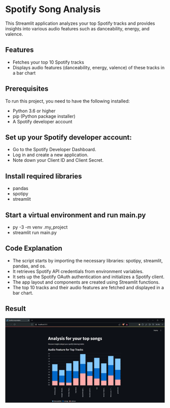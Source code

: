 # Spotify Song Analysis

This Streamlit application analyzes your top Spotify tracks and provides insights into various audio features such as danceability, energy, and valence.

## Features

- Fetches your top 10 Spotify tracks
- Displays audio features (danceability, energy, valence) of these tracks in a bar chart

## Prerequisites

To run this project, you need to have the following installed:

- Python 3.6 or higher
- pip (Python package installer)
- A Spotify developer account

## Set up your Spotify developer account:

- Go to the Spotify Developer Dashboard.
- Log in and create a new application.
- Note down your Client ID and Client Secret.

## Install required libraries
- pandas
- spotipy
- streamlit
## Start a virtual environment and run main.py
- py -3 -m venv .my_project
- streamlit run main.py
## Code Explanation
- The script starts by importing the necessary libraries: spotipy, streamlit, pandas, and os.
- It retrieves Spotify API credentials from environment variables.
- It sets up the Spotify OAuth authentication and initializes a Spotify client.
- The app layout and components are created using Streamlit functions.
- The top 10 tracks and their audio features are fetched and displayed in a bar chart.
## Result
![Spotify Song Analysis](Screenshot.png)
